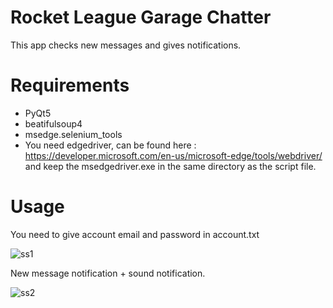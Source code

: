 # Rocket League Garage Chatter
This app checks new messages and gives notifications.

# Requirements

* PyQt5
* beatifulsoup4
* msedge.selenium_tools
* You need edgedriver, can be found here : https://developer.microsoft.com/en-us/microsoft-edge/tools/webdriver/  and keep the msedgedriver.exe in the same directory as the script file.

# Usage

You need to give account email and password in account.txt

![ss1](https://user-images.githubusercontent.com/54486031/145713658-fecfab6f-b520-45e9-9a13-2fde0e809bb1.PNG)

New message notification + sound notification.

![ss2](https://user-images.githubusercontent.com/54486031/145714149-9c398616-8a68-4d08-b1a3-982a82827326.PNG)
